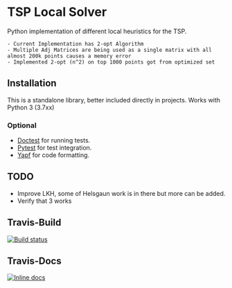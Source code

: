 # TSP Local Solver

Python implementation of different local heuristics for the TSP.

	- Current Implementation has 2-opt Algorithm 
	- Multiple Adj Matrices are being used as a single matrix with all almost 200k points causes a memory error
	- Implemented 2-opt (n^2) on top 1000 points got from optimized set

## Installation

This is a standalone library, better included directly in projects. Works with Python 3 (3.7xx)

### Optional

 * [Doctest][doctest] for running tests.
 * [Pytest][pytest] for test integration.
 * [Yapf][yapf] for code formatting.


## TODO

 * Improve LKH, some of Helsgaun work is in there but more can be added.
 * Verify that 3 works

[doctest]: https://docs.python.org/2/library/doctest.html
[pytest]: https://docs.pytest.org/en/latest/
[yapf]: https://github.com/google/yapf


## Travis-Build
[![Build status](https://travis-ci.org/sananand007/travis-lab.svg?master)](https://travis-ci.org/sananand007)


## Travis-Docs
[![Inline docs](http://inch-ci.org/github/{ORG-or-sananand007}/{genTspsolver}.svg?branch=master)](http://inch-ci.org/github/{ORG-or-sananand007}/{genTspsolver})
